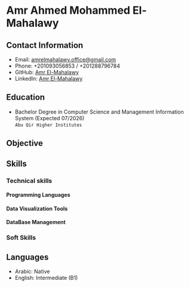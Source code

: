 # Amr Ahmed Mohammed El-Mahalawy

## Contact Information
- Email: amrelmahalawy.office@gmail.com
- Phone: +201093056853 / +201288796784
- GitHub: [Amr El-Mahalawy](https://github.com/amrelmahalawy)
- LinkedIn: [Amr El-Mahalawy](https://www.linkedin.com/in/amrelmahalawy)

## Education
- Bachelor Degree in Computer Science and Management Information System (Expected 07/2026) <br>
  `` Abu Qir Higher Institutes ``  

## Objective

## Skills
### Technical skills
#### Programming Languages

#### Data Visualization Tools

#### DataBase Management

### Soft Skills

## Languages
- Arabic: Native
- English: Intermediate (B1)
